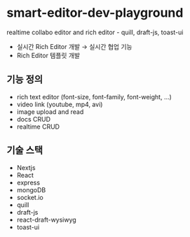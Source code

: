 # smart-editor-dev-playground

realtime collabo editor and rich editor - quill, draft-js, toast-ui

- 실시간 Rich Editor 개발 → 실시간 협업 기능
- Rich Editor 템플릿 개발

## 기능 정의

- rich text editor (font-size, font-family, font-weight, ...)
- video link (youtube, mp4, avi)
- image upload and read
- docs CRUD
- realtime CRUD

## 기술 스택

- Nextjs
- React
- express
- mongoDB
- socket.io
- quill
- draft-js
- react-draft-wysiwyg
- toast-ui
